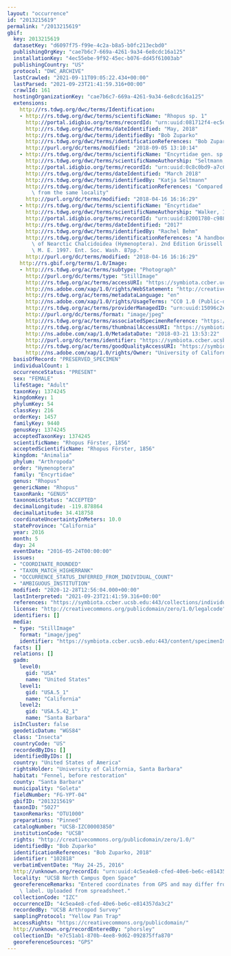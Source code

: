 ```yaml
---
layout: "occurrence"
id: "2013215619"
permalink: "/2013215619"
gbif:
  key: 2013215619
  datasetKey: "d6097f75-f99e-4c2a-b8a5-b0fc213ecbd0"
  publishingOrgKey: "cae7b6c7-669a-4261-9a34-6e8cdc16a125"
  installationKey: "4ec55ebe-9f92-45ec-b076-dd45f61003ab"
  publishingCountry: "US"
  protocol: "DWC_ARCHIVE"
  lastCrawled: "2021-09-11T09:05:22.434+00:00"
  lastParsed: "2021-09-23T21:41:59.316+00:00"
  crawlId: 161
  hostingOrganizationKey: "cae7b6c7-669a-4261-9a34-6e8cdc16a125"
  extensions:
    http://rs.tdwg.org/dwc/terms/Identification:
    - http://rs.tdwg.org/dwc/terms/scientificName: "Rhopus sp. 1"
      http://portal.idigbio.org/terms/recordId: "urn:uuid:081712f4-ec5d-485f-9a9a-45dab22bb33c"
      http://rs.tdwg.org/dwc/terms/dateIdentified: "May, 2018"
      http://rs.tdwg.org/dwc/terms/identifiedBy: "Bob Zuparko"
      http://rs.tdwg.org/dwc/terms/identificationReferences: "Bob Zuparko, 2018"
      http://purl.org/dc/terms/modified: "2018-09-05 13:10:14"
    - http://rs.tdwg.org/dwc/terms/scientificName: "Encyrtidae gen. sp. OTU1253"
      http://rs.tdwg.org/dwc/terms/scientificNameAuthorship: "Seltmann, 2018"
      http://portal.idigbio.org/terms/recordId: "urn:uuid:0c8c0bd9-a7c6-4e02-9ac7-2116ad40c75a"
      http://rs.tdwg.org/dwc/terms/dateIdentified: "March 2018"
      http://rs.tdwg.org/dwc/terms/identifiedBy: "Katja Seltmann"
      http://rs.tdwg.org/dwc/terms/identificationReferences: "Compared with specimens\
        \ from the same locality"
      http://purl.org/dc/terms/modified: "2018-04-16 16:16:29"
    - http://rs.tdwg.org/dwc/terms/scientificName: "Encyrtidae"
      http://rs.tdwg.org/dwc/terms/scientificNameAuthorship: "Walker, 1837"
      http://portal.idigbio.org/terms/recordId: "urn:uuid:82001780-c988-43ec-93e8-231b7990e06b"
      http://rs.tdwg.org/dwc/terms/dateIdentified: "2017"
      http://rs.tdwg.org/dwc/terms/identifiedBy: "Rachel Behm"
      http://rs.tdwg.org/dwc/terms/identificationReferences: "A handbook of the families\
        \ of Nearctic Chalcidoidea (Hymenoptera). 2nd Edition Grissell E.E., Schauff\
        \ M. E. 1997. Ent. Soc. Wash. 87pp."
      http://purl.org/dc/terms/modified: "2018-04-16 16:16:29"
    http://rs.gbif.org/terms/1.0/Image:
    - http://rs.tdwg.org/ac/terms/subtype: "Photograph"
      http://purl.org/dc/terms/type: "StillImage"
      http://rs.tdwg.org/ac/terms/accessURI: "https://symbiota.ccber.ucsb.edu:443/content/specimenImages/UCSB_IZC/UCSB-IZC00003/2018-03-21_134118_1521665602_lg.jpg"
      http://ns.adobe.com/xap/1.0/rights/WebStatement: "http://creativecommons.org/publicdomain/zero/1.0/"
      http://rs.tdwg.org/ac/terms/metadataLanguage: "en"
      http://ns.adobe.com/xap/1.0/rights/UsageTerms: "CC0 1.0 (Public-domain)"
      http://rs.tdwg.org/ac/terms/providerManagedID: "urn:uuid:15096c2e-9fd0-41b5-b391-c951c1890266"
      http://purl.org/dc/terms/format: "image/jpeg"
      http://rs.tdwg.org/ac/terms/associatedSpecimenReference: "https://symbiota.ccber.ucsb.edu:443/collections/individual/index.php?occid=102818"
      http://rs.tdwg.org/ac/terms/thumbnailAccessURI: "https://symbiota.ccber.ucsb.edu:443/content/specimenImages/UCSB_IZC/UCSB-IZC00003/2018-03-21_134118_1521665602_tn.jpg"
      http://ns.adobe.com/xap/1.0/MetadataDate: "2018-03-21 13:53:22"
      http://purl.org/dc/terms/identifier: "https://symbiota.ccber.ucsb.edu:443/content/specimenImages/UCSB_IZC/UCSB-IZC00003/2018-03-21_134118_1521665602_lg.jpg"
      http://rs.tdwg.org/ac/terms/goodQualityAccessURI: "https://symbiota.ccber.ucsb.edu:443/content/specimenImages/UCSB_IZC/UCSB-IZC00003/2018-03-21_134118_1521665602.jpg"
      http://ns.adobe.com/xap/1.0/rights/Owner: "University of California, Santa Barbara"
  basisOfRecord: "PRESERVED_SPECIMEN"
  individualCount: 1
  occurrenceStatus: "PRESENT"
  sex: "FEMALE"
  lifeStage: "Adult"
  taxonKey: 1374245
  kingdomKey: 1
  phylumKey: 54
  classKey: 216
  orderKey: 1457
  familyKey: 9440
  genusKey: 1374245
  acceptedTaxonKey: 1374245
  scientificName: "Rhopus Förster, 1856"
  acceptedScientificName: "Rhopus Förster, 1856"
  kingdom: "Animalia"
  phylum: "Arthropoda"
  order: "Hymenoptera"
  family: "Encyrtidae"
  genus: "Rhopus"
  genericName: "Rhopus"
  taxonRank: "GENUS"
  taxonomicStatus: "ACCEPTED"
  decimalLongitude: -119.878864
  decimalLatitude: 34.418758
  coordinateUncertaintyInMeters: 10.0
  stateProvince: "California"
  year: 2016
  month: 5
  day: 24
  eventDate: "2016-05-24T00:00:00"
  issues:
  - "COORDINATE_ROUNDED"
  - "TAXON_MATCH_HIGHERRANK"
  - "OCCURRENCE_STATUS_INFERRED_FROM_INDIVIDUAL_COUNT"
  - "AMBIGUOUS_INSTITUTION"
  modified: "2020-12-28T12:56:04.000+00:00"
  lastInterpreted: "2021-09-23T21:41:59.316+00:00"
  references: "https://symbiota.ccber.ucsb.edu:443/collections/individual/index.php?occid=102818"
  license: "http://creativecommons.org/publicdomain/zero/1.0/legalcode"
  identifiers: []
  media:
  - type: "StillImage"
    format: "image/jpeg"
    identifier: "https://symbiota.ccber.ucsb.edu:443/content/specimenImages/UCSB_IZC/UCSB-IZC00003/2018-03-21_134118_1521665602_lg.jpg"
  facts: []
  relations: []
  gadm:
    level0:
      gid: "USA"
      name: "United States"
    level1:
      gid: "USA.5_1"
      name: "California"
    level2:
      gid: "USA.5.42_1"
      name: "Santa Barbara"
  isInCluster: false
  geodeticDatum: "WGS84"
  class: "Insecta"
  countryCode: "US"
  recordedByIDs: []
  identifiedByIDs: []
  country: "United States of America"
  rightsHolder: "University of California, Santa Barbara"
  habitat: "Fennel, before restoration"
  county: "Santa Barbara"
  municipality: "Goleta"
  fieldNumber: "FG-YPT-04"
  gbifID: "2013215619"
  taxonID: "5027"
  taxonRemarks: "OTU1000"
  preparations: "Pinned"
  catalogNumber: "UCSB-IZC00003850"
  institutionCode: "UCSB"
  rights: "http://creativecommons.org/publicdomain/zero/1.0/"
  identifiedBy: "Bob Zuparko"
  identificationReferences: "Bob Zuparko, 2018"
  identifier: "102818"
  verbatimEventDate: "May 24-25, 2016"
  http://unknown.org/recordId: "urn:uuid:4c5ea4e8-cfed-40e6-be6c-e814357da3c2"
  locality: "UCSB North Campus Open Space"
  georeferenceRemarks: "Entered coordinates from GPS and may differ from what is on\
    \ label. Uploaded from spreadsheet."
  collectionCode: "IZC"
  occurrenceID: "4c5ea4e8-cfed-40e6-be6c-e814357da3c2"
  recordedBy: "UCSB Arthropod Survey"
  samplingProtocol: "Yellow Pan Trap"
  accessRights: "https://creativecommons.org/publicdomain/"
  http://unknown.org/recordEnteredBy: "phorsley"
  collectionID: "e7c51ab1-870b-4ee8-9d62-092875ffa870"
  georeferenceSources: "GPS"
---
```


